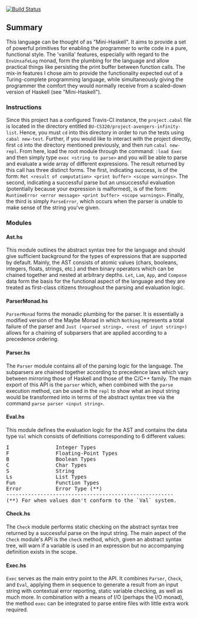 [![Build Status](https://travis-ci.com/jimmort25/jimlang.svg?branch=master)](https://travis-ci.com/jimmort25/jimlang)

## Summary
This language can be thought of as "Mini-Haskell". It aims to provide a set of powerful primitives for
enabling the programmer to write code in a pure, functional style. The 'vanilla' features, especially with regard to the `EnvUnsafeLog`
monad, form the plumbing for the language and allow practical things like persisting the print buffer between function calls. The mix-in
features I chose aim to provide the functionality expected out of a Turing-complete programming language, while simultaneously giving the
programmer the comfort they would normally receive from a scaled-down version of Haskell (see "Mini-Haskell").

### Instructions
Since this project has a configured Travis-CI instance, the `project.cabal` file is located in the directory entitled
`BU-CS320/project-avengers-infinity-list`. Hence, you must `cd` into this directory in order to run the tests using
`cabal new-test`. Further, if you would like to interact with the project directly, first `cd` into the directory mentioned
previously, and then run `cabal new-repl`. From here, load the root module through the command: `:load Exec` and then simply
type `exec <string to parse>` and you will be able to parse and evaluate a wide array of different expressions. The result returned
by this call has three distinct forms. The first, indicating success, is of the form: `Ret <result of computation> <print buffer> <scope warnings>`.
The second, indicating a successful parse but an unsuccessful evaluation (potentially because your expression is malformed), is of the form:
`RuntimeError <error message> <print buffer> <scope warnings>`. Finally, the third is simply `ParseError`, which occurs when the parser is unable
to make sense of the string you've given.

### Modules

#### Ast.hs
This module outlines the abstract syntax tree for the language and should give sufficient background for the types of expressions that are supported by default.
Mainly, the AST consists of atomic values (chars, booleans, integers, floats, strings, etc.) and then binary operators which can be chained together and nested at
arbitrary depths. `Let`, `Lam`, `App`, and `Compose` data form the basis for the functional aspect of the language and they are treated as first-class citizens
throughout the parsing and evaluation logic.

#### ParserMonad.hs
`ParserMonad` forms the monadic plumbing for the parser. It is essentially a modified version of the Maybe Monad in which `Nothing` represents a total failure of the
parser and `Just (<parsed string>, <rest of input string>)` allows for a chaining of subparsers that are applied according to a precedence ordering.

#### Parser.hs
The `Parser` module contains all of the parsing logic for the language. The subparsers are chained together according to precedence laws which vary between mirroring
those of Haskell and those of the C/C++ family. The main export of this API is the `parser` which, when combined with the `parse` execution method, can be used in the
`repl` to show what an input string would be transformed into in terms of the abstract syntax tree via the command `parse parser <input string>`. 

#### Eval.hs
This module defines the evaluation logic for the AST and contains the data type `Val` which consists of definitions corresponding to 6 different values:
<pre>
I               Integer Types
F               Floating-Point Types
B               Boolean Types
C               Char Types
S               String
Ls              List Types
Fun             Function Types
Error           Error Type (**)
------------------------------------------------------
(**) For when values don't conform to the `Val` system.
</pre>

#### Check.hs
The `Check` module performs static checking on the abstract syntax tree returned by a successful parse on the input string. The main aspect of the `Check` module's
API is the `check` method, which, given an abstract syntax tree, will warn if a variable is used in an expression but no accompanying definition exists in the scope.

#### Exec.hs
`Exec` serves as the main entry point to the API. It combines `Parser`, `Check`, and `Eval`, applying them in sequence to generate a result from an input string
with contextual error reporting, static variable checking, as well as much more. In combination with a means of I/O (perhaps the I/O monad), the method `exec` can be
integrated to parse entire files with little extra work required.



